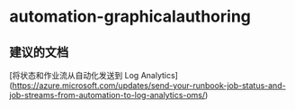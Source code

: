 
<properties
    pageTitle="automation-graphicalauthoring"
    description="与自动化图形创作相关的问题"
    service="microsoft.operationalinsights"
    resource="operationalinsightsaccounts"
    authors="adoylemsft"
    displayorder=""
    selfHelpType="generic"
    supportTopicIds="32536561"
    resourceTags=""
    productPesIds="15725"
    cloudEnvironments="public, Blackforest, Fairfax"
/>


# automation-graphicalauthoring


## **建议的文档**
[将状态和作业流从自动化发送到 Log Analytics] (https://azure.microsoft.com/updates/send-your-runbook-job-status-and-job-streams-from-automation-to-log-analytics-oms/)


<!--HONumber=Oct16_HO3-->


